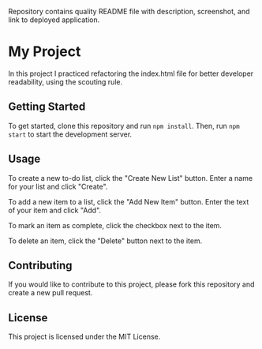 

Repository contains quality README file with description, screenshot, and link to deployed application.


# My Project

In this project I practiced refactoring the index.html file for better developer readability, using the scouting rule.

## Getting Started

To get started, clone this repository and run `npm install`. Then, run `npm start` to start the development server.

## Usage

To create a new to-do list, click the "Create New List" button. Enter a name for your list and click "Create".

To add a new item to a list, click the "Add New Item" button. Enter the text of your item and click "Add".

To mark an item as complete, click the checkbox next to the item.

To delete an item, click the "Delete" button next to the item.

## Contributing

If you would like to contribute to this project, please fork this repository and create a new pull request.

## License

This project is licensed under the MIT License.
